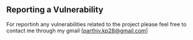 ## Reporting a Vulnerability

For reportinh any vulnerabilities related to the project please feel free to contact me through my gmail [parthiv.kp28@gmail.com]
